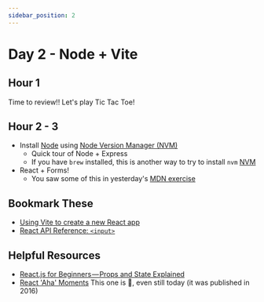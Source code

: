 ```yaml
---
sidebar_position: 2
---
```


# Day 2 - Node + Vite

## Hour 1

Time to review!! Let's play Tic Tac Toe!

## Hour 2 - 3

* Install [Node](https://nodejs.org/en/about) using [Node Version Manager (NVM)](https://github.com/nvm-sh/nvm#installing-and-updating)
  * Quick tour of Node + Express
  * If you have `brew` installed, this is another way to try to install `nvm` [NVM](https://collabnix.com/how-to-install-and-configure-nvm-on-mac-os/)
* React + Forms!
  * You saw some of this in yesterday's [MDN exercise](https://developer.mozilla.org/en-US/docs/Learn/Tools_and_testing/Client-side_JavaScript_frameworks/React_getting_started)

## Bookmark These

* [Using Vite to create a new React app](https://flaviocopes.com/vite-react-app/)
* [React API Reference: `<input>`](https://react.dev/reference/react-dom/components/input)

## Helpful Resources

* [React.js for Beginners — Props and State Explained](https://www.freecodecamp.org/news/react-js-for-beginners-props-state-explained/)
* [React 'Aha' Moments](https://ui.dev/react-aha-moments/)
  This one is 🤌, even still today (it was published in 2016)
